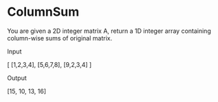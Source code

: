 # ColumnSum
You are given a 2D integer matrix A, return a 1D integer array containing column-wise sums of original matrix.


Input

[ [1,2,3,4],
  [5,6,7,8],
  [9,2,3,4] ]

Output

[15, 10, 13, 16]
